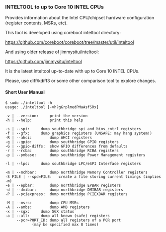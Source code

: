 ### INTELTOOL to up to Core 10 INTEL CPUs

Provides information about the Intel CPU/chipset hardware configuration (register contents,
MSRs, etc).

This tool is developed using coreboot inteltool directory:

https://github.com/coreboot/coreboot/tree/master/util/inteltool

And using older release of jimmysitu/inteltool:

https://github.com/jimmysitu/inteltool

It is the latest inteltool up-to-date with up to Core 10 INTEL CPUs.

Please, use diff/kdiff3 or some other comparison tool to explore changes.

#### Short User Manual

	$ sudo ./inteltool -h
	usage: ./inteltool [-vh?gGrplmedPMaAsfSRx]

	-v | --version:		print the version
	-h | --help:		print this help

	-s | --spi:		dump southbridge spi and bios_cntrl registers
	-f | --gfx:		dump graphics registers (UNSAFE: may hang system!)
	-R | --ahci:		dump AHCI registers
	-g | --gpio:		dump southbridge GPIO registers
	-G | --gpio-diffs:	show GPIO differences from defaults
	-r | --rcba:		dump southbridge RCBA registers
	-p | --pmbase:		dump southbridge Power Management registers

	-l | --lpc:		dump southbridge LPC/eSPI Interface registers

	-m | --mchbar:		dump northbridge Memory Controller registers
	-S FILE | --spd=FILE:	create a file storing current timings (implies -m)
	-e | --epbar:		dump northbridge EPBAR registers
	-d | --dmibar:		dump northbridge DMIBAR registers
	-P | --pciexpress:	dump northbridge PCIEXBAR registers

	-M | --msrs:		dump CPU MSRs
	-A | --ambs:		dump AMB registers
	-x | --sgx:		dump SGX status
	-a | --all:		dump all known (safe) registers
	     --pcr=PORT_ID:	dump all registers of a PCR port
				(may be specified max 8 times)
